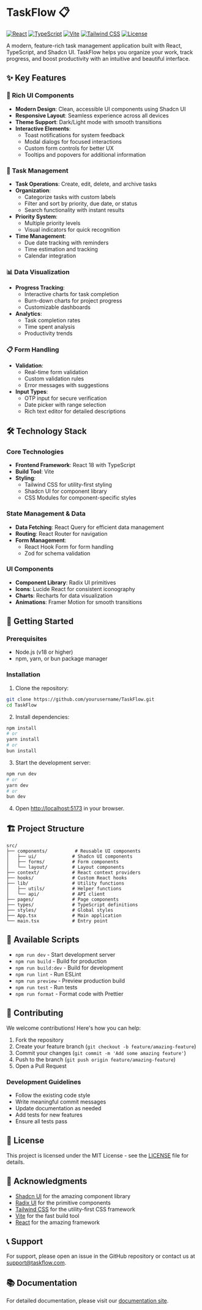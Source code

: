 # TaskFlow 📋

[![React](https://img.shields.io/badge/React-18.3.1-blue.svg)](https://reactjs.org/)
[![TypeScript](https://img.shields.io/badge/TypeScript-5.5.3-blue.svg)](https://www.typescriptlang.org/)
[![Vite](https://img.shields.io/badge/Vite-5.4.1-purple.svg)](https://vitejs.dev/)
[![Tailwind CSS](https://img.shields.io/badge/Tailwind_CSS-3.4.11-38B2AC.svg)](https://tailwindcss.com/)
[![License](https://img.shields.io/badge/License-MIT-green.svg)](LICENSE)

A modern, feature-rich task management application built with React, TypeScript, and Shadcn UI. TaskFlow helps you organize your work, track progress, and boost productivity with an intuitive and beautiful interface.

## ✨ Key Features

### 🎨 Rich UI Components

- **Modern Design**: Clean, accessible UI components using Shadcn UI
- **Responsive Layout**: Seamless experience across all devices
- **Theme Support**: Dark/Light mode with smooth transitions
- **Interactive Elements**:
  - Toast notifications for system feedback
  - Modal dialogs for focused interactions
  - Custom form controls for better UX
  - Tooltips and popovers for additional information

### 📝 Task Management

- **Task Operations**: Create, edit, delete, and archive tasks
- **Organization**:
  - Categorize tasks with custom labels
  - Filter and sort by priority, due date, or status
  - Search functionality with instant results
- **Priority System**:
  - Multiple priority levels
  - Visual indicators for quick recognition
- **Time Management**:
  - Due date tracking with reminders
  - Time estimation and tracking
  - Calendar integration

### 📊 Data Visualization

- **Progress Tracking**:
  - Interactive charts for task completion
  - Burn-down charts for project progress
  - Customizable dashboards
- **Analytics**:
  - Task completion rates
  - Time spent analysis
  - Productivity trends

### 📋 Form Handling

- **Validation**:
  - Real-time form validation
  - Custom validation rules
  - Error messages with suggestions
- **Input Types**:
  - OTP input for secure verification
  - Date picker with range selection
  - Rich text editor for detailed descriptions

## 🛠️ Technology Stack

### Core Technologies

- **Frontend Framework**: React 18 with TypeScript
- **Build Tool**: Vite
- **Styling**:
  - Tailwind CSS for utility-first styling
  - Shadcn UI for component library
  - CSS Modules for component-specific styles

### State Management & Data

- **Data Fetching**: React Query for efficient data management
- **Routing**: React Router for navigation
- **Form Management**:
  - React Hook Form for form handling
  - Zod for schema validation

### UI Components

- **Component Library**: Radix UI primitives
- **Icons**: Lucide React for consistent iconography
- **Charts**: Recharts for data visualization
- **Animations**: Framer Motion for smooth transitions

## 🚀 Getting Started

### Prerequisites

- Node.js (v18 or higher)
- npm, yarn, or bun package manager

### Installation

1. Clone the repository:

```bash
git clone https://github.com/yourusername/TaskFlow.git
cd TaskFlow
```

2. Install dependencies:

```bash
npm install
# or
yarn install
# or
bun install
```

3. Start the development server:

```bash
npm run dev
# or
yarn dev
# or
bun dev
```

4. Open [http://localhost:5173](http://localhost:5173) in your browser.

## 🏗️ Project Structure

```
src/
├── components/          # Reusable UI components
│   ├── ui/             # Shadcn UI components
│   ├── forms/          # Form components
│   └── layout/         # Layout components
├── context/            # React context providers
├── hooks/              # Custom React hooks
├── lib/                # Utility functions
│   ├── utils/          # Helper functions
│   └── api/            # API client
├── pages/              # Page components
├── types/              # TypeScript definitions
├── styles/             # Global styles
├── App.tsx             # Main application
└── main.tsx            # Entry point
```

## 🧪 Available Scripts

- `npm run dev` - Start development server
- `npm run build` - Build for production
- `npm run build:dev` - Build for development
- `npm run lint` - Run ESLint
- `npm run preview` - Preview production build
- `npm run test` - Run tests
- `npm run format` - Format code with Prettier

## 🤝 Contributing

We welcome contributions! Here's how you can help:

1. Fork the repository
2. Create your feature branch (`git checkout -b feature/amazing-feature`)
3. Commit your changes (`git commit -m 'Add some amazing feature'`)
4. Push to the branch (`git push origin feature/amazing-feature`)
5. Open a Pull Request

### Development Guidelines

- Follow the existing code style
- Write meaningful commit messages
- Update documentation as needed
- Add tests for new features
- Ensure all tests pass

## 📝 License

This project is licensed under the MIT License - see the [LICENSE](LICENSE) file for details.

## 🙏 Acknowledgments

- [Shadcn UI](https://ui.shadcn.com/) for the amazing component library
- [Radix UI](https://www.radix-ui.com/) for the primitive components
- [Tailwind CSS](https://tailwindcss.com/) for the utility-first CSS framework
- [Vite](https://vitejs.dev/) for the fast build tool
- [React](https://reactjs.org/) for the amazing framework

## 📞 Support

For support, please open an issue in the GitHub repository or contact us at support@taskflow.com.

## 📚 Documentation

For detailed documentation, please visit our [documentation site](https://docs.taskflow.com).
